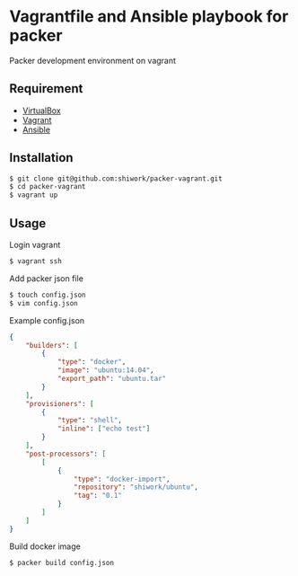 Vagrantfile and Ansible playbook for packer
====

Packer development environment on vagrant

## Requirement
* [VirtualBox](https://www.virtualbox.org/)
* [Vagrant](https://www.vagrantup.com/)
* [Ansible](http://www.ansible.com/)

## Installation
```bash
$ git clone git@github.com:shiwork/packer-vagrant.git
$ cd packer-vagrant
$ vagrant up
```

## Usage
Login vagrant
```bash
$ vagrant ssh
```

Add packer json file
```bash
$ touch config.json
$ vim config.json
```

Example config.json
```json
{
    "builders": [
        {
            "type": "docker",
            "image": "ubuntu:14.04",
            "export_path": "ubuntu.tar"
        }
    ],
    "provisioners": [
        {
            "type": "shell",
            "inline": ["echo test"]
        }
    ],
    "post-processors": [
        [
            {
                "type": "docker-import",
                "repository": "shiwork/ubuntu",
                "tag": "0.1"
            }
        ]
    ]
}
```

Build docker image
```bash
$ packer build config.json
```

